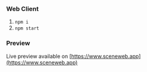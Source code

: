 ### Web Client

1. ```npm i```
2. ```npm start```

### Preview
Live preview available on [https://www.sceneweb.app](https://www.sceneweb.app)
